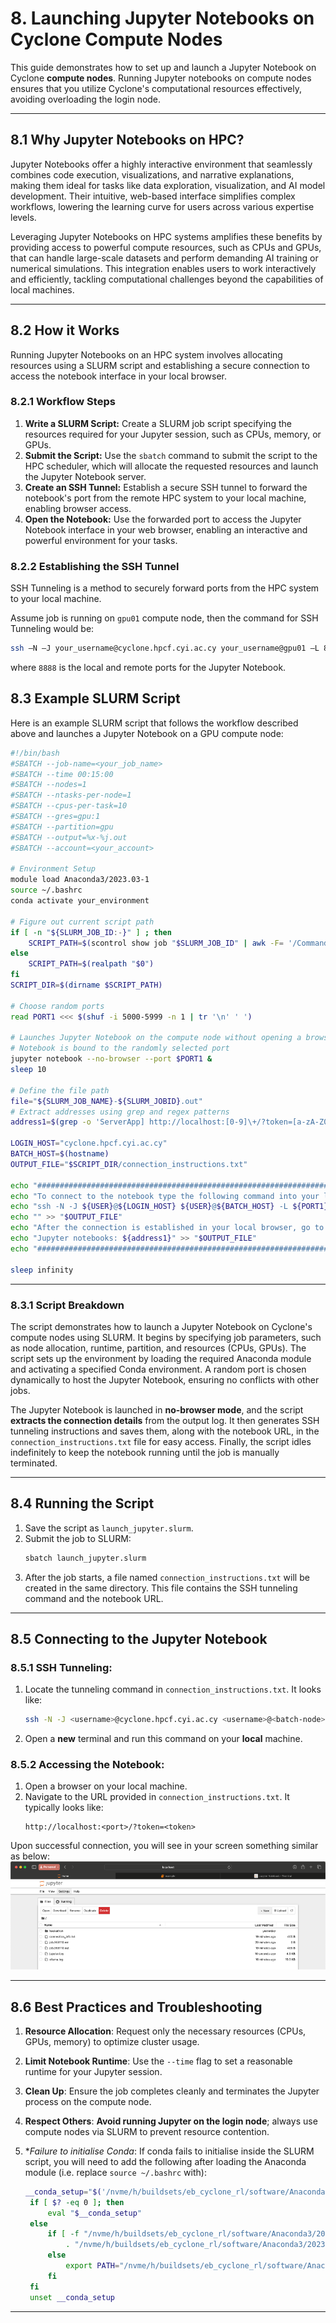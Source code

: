 <!--
 g08_Cyclone_Launching Jupyter.md

 CaSToRC, The Cyprus Institute

 (c) 2024 The Cyprus Institute

 Contributing Authors:
 Christodoulos Stylianou (c.stylianou@cyi.ac.cy)
 
 Licensed under the Apache License, Version 2.0 (the "License");
 you may not use this file except in compliance with the License.
 You may obtain a copy of the License at
 
     https://www.apache.org/licenses/LICENSE-2.0
 
 Unless required by applicable law or agreed to in writing, software
 distributed under the License is distributed on an "AS IS" BASIS,
 WITHOUT WARRANTIES OR CONDITIONS OF ANY KIND, either express or implied.
 See the License for the specific language governing permissions and
 limitations under the License.
-->

# **8. Launching Jupyter Notebooks on Cyclone Compute Nodes**

This guide demonstrates how to set up and launch a Jupyter Notebook on Cyclone **compute nodes**. Running Jupyter notebooks on compute nodes ensures that you utilize Cyclone's computational resources effectively, avoiding overloading the login node.

---

## **8.1 Why Jupyter Notebooks on HPC?**
Jupyter Notebooks offer a highly interactive environment that seamlessly combines code execution, visualizations, and narrative explanations, making them ideal for tasks like data exploration, visualization, and AI model development. Their intuitive, web-based interface simplifies complex workflows, lowering the learning curve for users across various expertise levels.

Leveraging Jupyter Notebooks on HPC systems amplifies these benefits by providing access to powerful compute resources, such as CPUs and GPUs, that can handle large-scale datasets and perform demanding AI training or numerical simulations. This integration enables users to work interactively and efficiently, tackling computational challenges beyond the capabilities of local machines.

---

## **8.2 How it Works**
Running Jupyter Notebooks on an HPC system involves allocating resources using a SLURM script and establishing a secure connection to access the notebook interface in your local browser.

### **8.2.1 Workflow Steps**
1. **Write a SLURM Script:** Create a SLURM job script specifying the resources required for your Jupyter session, such as CPUs, memory, or GPUs.
2. **Submit the Script:** Use the `sbatch` command to submit the script to the HPC scheduler, which will allocate the requested resources and launch the Jupyter Notebook server.
3. **Create an SSH Tunnel:** Establish a secure SSH tunnel to forward the notebook's port from the remote HPC system to your local machine, enabling browser access.
4. **Open the Notebook:** Use the forwarded port to access the Jupyter Notebook interface in your web browser, enabling an interactive and powerful environment for your tasks.

### **8.2.2 Establishing the SSH Tunnel**
SSH Tunneling is a method to securely forward ports from the HPC system to your local machine.

Assume job is running on `gpu01` compute node, then the command for SSH Tunneling would be:
```bash
ssh –N –J your_username@cyclone.hpcf.cyi.ac.cy your_username@gpu01 –L 8888:localhost:8888
```

where `8888` is the local and remote ports for the Jupyter Notebook.

## **8.3 Example SLURM Script**

Here is an example SLURM script that follows the workflow described above and launches a Jupyter Notebook on a GPU compute node:

```bash
#!/bin/bash
#SBATCH --job-name=<your_job_name>
#SBATCH --time 00:15:00
#SBATCH --nodes=1
#SBATCH --ntasks-per-node=1
#SBATCH --cpus-per-task=10
#SBATCH --gres=gpu:1
#SBATCH --partition=gpu
#SBATCH --output=%x-%j.out
#SBATCH --account=<your_account>
 
# Environment Setup
module load Anaconda3/2023.03-1
source ~/.bashrc
conda activate your_environment
 
# Figure out current script path
if [ -n "${SLURM_JOB_ID:-}" ] ; then
    SCRIPT_PATH=$(scontrol show job "$SLURM_JOB_ID" | awk -F= '/Command=/{print $2}')
else
    SCRIPT_PATH=$(realpath "$0")
fi
SCRIPT_DIR=$(dirname $SCRIPT_PATH)

# Choose random ports
read PORT1 <<< $(shuf -i 5000-5999 -n 1 | tr '\n' ' ')

# Launches Jupyter Notebook on the compute node without opening a browser
# Notebook is bound to the randomly selected port 
jupyter notebook --no-browser --port $PORT1 &
sleep 10
 
# Define the file path
file="${SLURM_JOB_NAME}-${SLURM_JOBID}.out"
# Extract addresses using grep and regex patterns
address1=$(grep -o 'ServerApp] http://localhost:[0-9]\+/?token=[a-zA-Z0-9]\+' "$file" | awk '{print $2}')

LOGIN_HOST="cyclone.hpcf.cyi.ac.cy"
BATCH_HOST=$(hostname)
OUTPUT_FILE="$SCRIPT_DIR/connection_instructions.txt"
 
echo "##################################################################################################" > "$OUTPUT_FILE"
echo "To connect to the notebook type the following command into your local terminal:" >> "$OUTPUT_FILE"
echo "ssh -N -J ${USER}@${LOGIN_HOST} ${USER}@${BATCH_HOST} -L ${PORT1}:localhost:${PORT1}" >> "$OUTPUT_FILE"
echo "" >> "$OUTPUT_FILE"
echo "After the connection is established in your local browser, go to the following addresses:" >> "$OUTPUT_FILE"
echo "Jupyter notebooks: ${address1}" >> "$OUTPUT_FILE"
echo "##################################################################################################" >> "$OUTPUT_FILE"
 
sleep infinity
```

---

### **8.3.1 Script Breakdown**
The script demonstrates how to launch a Jupyter Notebook on Cyclone's compute nodes using SLURM. It begins by specifying job parameters, such as node allocation, runtime, partition, and resources (CPUs, GPUs). The script sets up the environment by loading the required Anaconda module and activating a specified Conda environment. A random port is chosen dynamically to host the Jupyter Notebook, ensuring no conflicts with other jobs.

The Jupyter Notebook is launched in **no-browser mode**, and the script **extracts the connection details** from the output log. It then generates SSH tunneling instructions and saves them, along with the notebook URL, in the `connection_instructions.txt` file for easy access. Finally, the script idles indefinitely to keep the notebook running until the job is manually terminated. 

---

## **8.4 Running the Script**

1. Save the script as `launch_jupyter.slurm`.
2. Submit the job to SLURM:
   ```bash
   sbatch launch_jupyter.slurm
   ```
3. After the job starts, a file named `connection_instructions.txt` will be created in the same directory. This file contains the SSH tunneling command and the notebook URL.

---

## **8.5 Connecting to the Jupyter Notebook**

### **8.5.1 SSH Tunneling**:
1. Locate the tunneling command in `connection_instructions.txt`. It looks like:
   ```bash
   ssh -N -J <username>@cyclone.hpcf.cyi.ac.cy <username>@<batch-node> -L <port>:localhost:<port>
   ```
2. Open a **new** terminal and run this command on your **local** machine.

### **8.5.2 Accessing the Notebook**:
1. Open a browser on your local machine.
2. Navigate to the URL provided in `connection_instructions.txt`. It typically looks like:
   ```
   http://localhost:<port>/?token=<token>
   ```

Upon successful connection, you will see in your screen something similar as below:
![Jupyter Notebook Welcome Screen](images/jupyter_notebook.png)

---

## **8.6 Best Practices and Troubleshooting**

1. **Resource Allocation**: Request only the necessary resources (CPUs, GPUs, memory) to optimize cluster usage.

2. **Limit Notebook Runtime**: Use the `--time` flag to set a reasonable runtime for your Jupyter session.

3. **Clean Up**: Ensure the job completes cleanly and terminates the Jupyter process on the compute node.

4. **Respect Others**: **Avoid running Jupyter on the login node**; always use compute nodes via SLURM to prevent resource contention.

5. **Failure to initialise Conda*: If conda fails to initialise inside the SLURM script, you will need to add the following after loading the Anaconda module (i.e. replace `source ~/.bashrc` with):
   ```bash
   __conda_setup="$('/nvme/h/buildsets/eb_cyclone_rl/software/Anaconda3/2023.03-1/bin/conda' 'shell.bash' 'hook' 2> /dev/null)"
    if [ $? -eq 0 ]; then
        eval "$__conda_setup"
    else
        if [ -f "/nvme/h/buildsets/eb_cyclone_rl/software/Anaconda3/2023.03-1/etc/profile.d/conda.sh" ]; then
            . "/nvme/h/buildsets/eb_cyclone_rl/software/Anaconda3/2023.03-1/etc/profile.d/conda.sh"
        else
            export PATH="/nvme/h/buildsets/eb_cyclone_rl/software/Anaconda3/2023.03-1/bin:$PATH"
        fi
    fi
    unset __conda_setup
   ```

---